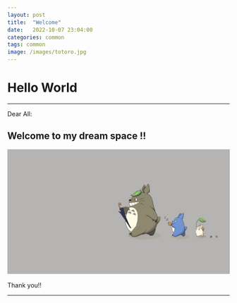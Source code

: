 ```yaml
---
layout: post
title:  "Welcome"
date:   2022-10-07 23:04:00
categories: common
tags: common
image: /images/totoro.jpg
---
```


# Hello World


---
Dear All:

## **Welcome to my dream space** !!
![](../images/totoro.jpg)

Thank you!!

---